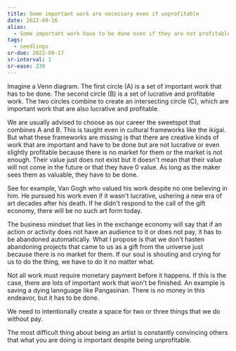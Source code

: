 ```yaml
---
title: Some important work are necessary even if unprofitable
date: 2022-09-16
alias:
  - Some important work have to be done even if they are not profitable
tags:
  - seedlings
sr-due: 2022-09-17
sr-interval: 1
sr-ease: 230
---
```

Imagine a Venn diagram. The first circle (A) is a set of important work that has to be done. The second circle (B) is a set of lucrative and profitable work. The two circles combine to create an intersecting circle (C), which are important work that are also lucrative and profitable.

We are usually advised to choose as our career the sweetspot that combines A and B. This is taught even in cultural frameworks like the ikigai. But what these frameworks are missing is that there are creative kinds of work that are important and have to be done but are not lucrative or even slightly profitable because there is no market for them or the market is not enough. Their value just does not exist but it doesn't mean that their value will not come in the future or that they have 0 value. As long as the maker sees them as valuable, they have to be done.

See for example, Van Gogh who valued his work despite no one believing in him. He pursued his work even if it wasn't lucrative, ushering a new era of art decades after his death. If he didn't respond to the call of the gift economy, there will be no such art form today.

The business mindset that lies in the exchange economy will say that if an action or activity does not have an audience to it or does not pay, it has to be abandoned automatically. What I propose is that we don't hasten abandoning projects that came to us as a gift from the universe just because there is no market for them. If our soul is shouting and crying for us to do the thing, we have to do it no matter what.

Not all work must require monetary payment before it happens. If this is the case, there are lots of important work that won't be finished. An example is saving a dying lannguage like Pangasinan. There is no money in this endeavor, but it has to be done.

We need to intentionally create a space for two or three things that we do without pay.

The most difficult thing about being an artist is constantly convincing others that what you are doing is important despite being unprofitable.